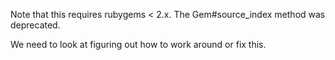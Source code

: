 Note that this requires rubygems < 2.x. The Gem#source_index method was deprecated.

We need to look at figuring out how to work around or fix this.